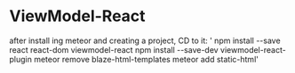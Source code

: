 # ViewModel-React

after install ing meteor and creating a project, CD to it:
'
npm install --save react react-dom viewmodel-react
npm install --save-dev viewmodel-react-plugin
meteor remove blaze-html-templates
meteor add static-html'
